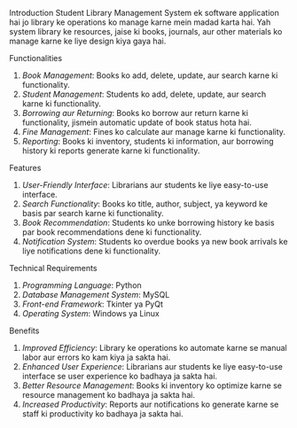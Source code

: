 Introduction
Student Library Management System ek software application hai jo library ke operations ko manage karne mein madad karta hai. Yah system library ke resources, jaise ki books, journals, aur other materials ko manage karne ke liye design kiya gaya hai.

Functionalities
1. *Book Management*: Books ko add, delete, update, aur search karne ki functionality.
2. *Student Management*: Students ko add, delete, update, aur search karne ki functionality.
3. *Borrowing aur Returning*: Books ko borrow aur return karne ki functionality, jismein automatic update of book status hota hai.
4. *Fine Management*: Fines ko calculate aur manage karne ki functionality.
5. *Reporting*: Books ki inventory, students ki information, aur borrowing history ki reports generate karne ki functionality.

Features
1. *User-Friendly Interface*: Librarians aur students ke liye easy-to-use interface.
2. *Search Functionality*: Books ko title, author, subject, ya keyword ke basis par search karne ki functionality.
3. *Book Recommendation*: Students ko unke borrowing history ke basis par book recommendations dene ki functionality.
4. *Notification System*: Students ko overdue books ya new book arrivals ke liye notifications dene ki functionality.

Technical Requirements
1. *Programming Language*: Python
2. *Database Management System*: MySQL
3. *Front-end Framework*: Tkinter ya PyQt
4. *Operating System*: Windows ya Linux

Benefits
1. *Improved Efficiency*: Library ke operations ko automate karne se manual labor aur errors ko kam kiya ja sakta hai.
2. *Enhanced User Experience*: Librarians aur students ke liye easy-to-use interface se user experience ko badhaya ja sakta hai.
3. *Better Resource Management*: Books ki inventory ko optimize karne se resource management ko badhaya ja sakta hai.
4. *Increased Productivity*: Reports aur notifications ko generate karne se staff ki productivity ko badhaya ja sakta hai.